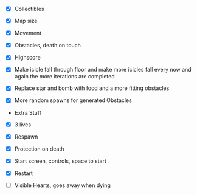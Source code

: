 - [x] Collectibles

- [x] Map size

- [x] Movement

- [x] Obstacles, death on touch

- [x] Highscore

- [x] Make icicle fall through floor and make more icicles fall every now and again the more iterations are completed

- [x] Replace star and bomb with food and a more fitting obstacles

- [x] More random spawns for generated Obstacles




* Extra Stuff

- [x] 3 lives

- [x] Respawn

- [x] Protection on death

- [x] Start screen, controls, space to start

- [x] Restart

- [ ] Visible Hearts, goes away when dying